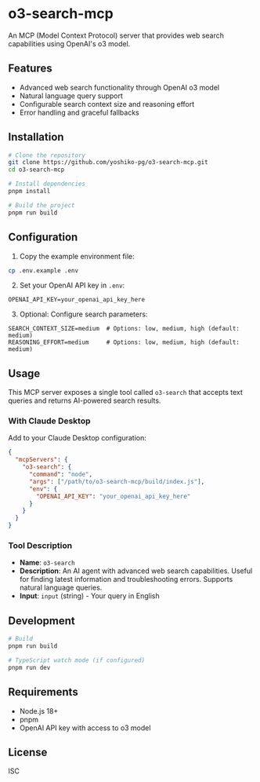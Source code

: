 # o3-search-mcp

An MCP (Model Context Protocol) server that provides web search capabilities using OpenAI's o3 model.

## Features

- Advanced web search functionality through OpenAI o3 model
- Natural language query support
- Configurable search context size and reasoning effort
- Error handling and graceful fallbacks

## Installation

```bash
# Clone the repository
git clone https://github.com/yoshiko-pg/o3-search-mcp.git
cd o3-search-mcp

# Install dependencies
pnpm install

# Build the project
pnpm run build
```

## Configuration

1. Copy the example environment file:
```bash
cp .env.example .env
```

2. Set your OpenAI API key in `.env`:
```
OPENAI_API_KEY=your_openai_api_key_here
```

3. Optional: Configure search parameters:
```
SEARCH_CONTEXT_SIZE=medium  # Options: low, medium, high (default: medium)
REASONING_EFFORT=medium     # Options: low, medium, high (default: medium)
```

## Usage

This MCP server exposes a single tool called `o3-search` that accepts text queries and returns AI-powered search results.

### With Claude Desktop

Add to your Claude Desktop configuration:

```json
{
  "mcpServers": {
    "o3-search": {
      "command": "node",
      "args": ["/path/to/o3-search-mcp/build/index.js"],
      "env": {
        "OPENAI_API_KEY": "your_openai_api_key_here"
      }
    }
  }
}
```

### Tool Description

- **Name**: `o3-search`
- **Description**: An AI agent with advanced web search capabilities. Useful for finding latest information and troubleshooting errors. Supports natural language queries.
- **Input**: `input` (string) - Your query in English

## Development

```bash
# Build
pnpm run build

# TypeScript watch mode (if configured)
pnpm run dev
```

## Requirements

- Node.js 18+
- pnpm
- OpenAI API key with access to o3 model

## License

ISC
